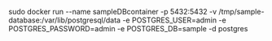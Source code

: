 sudo docker run --name sampleDBcontainer -p 5432:5432 -v /tmp/sample-database:/var/lib/postgresql/data -e POSTGRES_USER=admin -e POSTGRES_PASSWORD=admin -e POSTGRES_DB=sample -d postgres